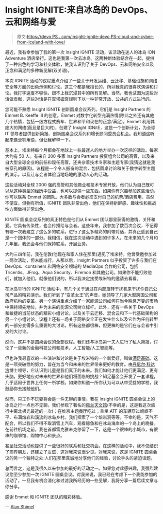 # Insight IGNITE:来自冰岛的 DevOps、云和网络与爱

> 原文:[https://devo PS . com/insight-ignite-devo PS-cloud-and-cyber-from-Iceland-with-love/](https://devops.com/insight-ignite-devops-cloud-and-cyber-from-iceland-with-love/)

最近，我有幸参加了我的第一次 Insight IGNITE 活动，该活动在迷人的冰岛 ION Adventure 酒店举行。这也是我第一次去冰岛。这两种新体验结合在一起，提供了一种出色的学习和社交体验，使我认识到了关于 DevOps、云和网络安全以及正念和满足的多种新见解(双关语)。

本次 IGNITE 活动的议程重点介绍了一些关于开发运维、云迁移、基础设施和网络安全等方面的出色示例和讨论。这三个都是我擅长的，所以我真的很喜欢演讲和讨论。我打字速度不够快，跟不上我沉浸其中的所有见解。当然，我也试图为这些对话做贡献，这些对话是在查塔姆宫规则下以一种非常开放、公共的方式进行的。

您可能不熟悉 Insight IGNITE 创新圆桌会议系列。它们是 Insight Partners 的 Emmet B. Keeffe III 的创意。Emmet 对数字化转型充满热情(除此之外还有其他几个热情，包括一级方程式赛车、世界和平和现在的正念/满足)。Emmet 利用其庞大的网络(而且是巨大的)，创建了 Insight IGNitE，这是一个创新计划，为全球 IT 领导者提供创新简报、创新圆桌会议系列和增长顾问委员会机会。我知道这听起来像营销用语，但让我解释一下。

基本上，埃米特每个月都会在地球上一些最迷人的地方举办一次这样的活动。每家大约有 50 人。有来自 200 多家 Insight Partners 投资组合公司的高管，以及来自大型全球企业的前任和现任高管，还夹杂着技术专家和主题专家(我猜这就是我被穿孔的原因)。议程是一个令人振奋的混合，包括圆桌讨论和关于数字转型主题的演示，以及让与会者体验当地场地的激动人心的活动。

这些活动对全球 2000 强的高管和其他商业和技术专家开放，他们认为自己既可以从这种类型的经历中受益，也可以提供一些东西。如果你有兴趣参加这些活动，你可以联系 Emmet 的团队。大多数与会者必须支付自己的机票/酒店费用。虽然不便宜，但物有所值，IGNITE 团队非常出色，他们在保持新鲜感、趣味性和挑战性方面做得非常出色。

IGNITE 圆桌会议系列的真正特色是他们从 Emmet 团队那里获得的激情、关怀和爱。它具有传染性，也会传播给与会者。这些年来，我参加了数百次会议，不记得有哪一次我建立了这么多的联系，进行了这么多精彩的附带对话，并真正感到自己是一个团体的一部分。我相信，我在这次活动中遇到的许多人，在未来的几个月和几年里，我还会与他们保持联系，开展业务。

大约三四年前，我在伦敦(他现在和家人住在那里)遇见了埃米特，他曾受邀参加过一两次活动，但未能成行。从那以后，Insight Partners 似乎投资了许多与我们在 DevOps、containers 和网络安全领域的 MediaOps 合作的公司，包括 Tricentis、JFrog、Aqua Security、Firemon 和其他公司。如果你不能打败他们，就加入他们，就像他们说的，所以我决定接受埃米特的邀请去看看。

在冰岛举行的 IGNITE 活动中，有几个关于通过在内部旋转干扰机来干扰你自己公司产品的精彩演示。我们听到了“变革女王”的声音，她领导了几家大型跨国公司和政府机构的变革。另一个演讲重点介绍了一家能源公司如何在当今瞬息万变的市场中保持领先地位，并为未来的能源公司树立标杆。此外，还有一些关于 DevOps 和敏捷的当前状态的精彩小组讨论，以及关于云迁移、混合云和下一代基础架构的另一个小组讨论。议程上还有一场关于网络安全正在发生什么以及它作为任何转型的一部分变得多么重要的大讨论。所有这些都很棒，但更棒的是它们在与会者中引发的大讨论。

然而，这并不是圆桌会议的全部议程。我们还与冰岛第一夫人进行了私人简报，讨论了一些新的金融科技公司和技术，人工智能/人工智能等。

但也许我最喜欢的一些演讲和讨论是关于埃米特的一个新爱好，叫做[满足基础](https://contentment.org/)。这是一项突破性的努力，旨在为当今和未来的世界带来更好的教育。由[丹尼尔·科达洛](https://contentment.org/team/Daniel)博士领导，它认识到儿童是我们真正的未来。我们如何才能让他们更满足、更有头脑，更好地应对未来的世界和他们将面临的挑战？知足基金会开发了一套课程，几乎适用于世界上任何一所学校。如果你知道一所你认为可以从中受益的学校，我鼓励你去接触他们。

然而，只工作不玩耍将会是一件无聊的事情。我在 Insight IGNITE 圆桌会议上的冰岛之行一点也不无聊。我们参观了著名的[佩兰天文馆](https://perlan.is/planetarium/)(不幸的是，这是我这次旅行中离北极光最近的一次)；在维京主题餐厅吃过；乘坐 ATF 的车辆穿过崎岖不平、布满熔岩和溪流的冰岛乡村。我们探索了一个熔岩洞等等。不幸的是，天气不配合，所以我们不得不取消雪上汽车，观看鲸鱼和在冰岛海岸的一个岛上的晚餐。在前往机场之前，我在首都雷克雅未克停留了一下，这是一个很棒的小城市，有很棒的咖啡馆、购物中心和景点。

甚至社交活动也提供了一些很好的联系和社交机会。在这样的活动中，我不仅结识了商界朋友，还建立了友谊，这对我来说很少见。对我来说，这是 IGNITE 圆桌会议的另一个独特之处:人们在那里真诚地分享他们的经验，讨论手头的紧迫话题。

总而言之，这是我很久以来参加的最好的活动之一。如果您对此感兴趣，我强烈建议您至少参加一次 IGNITE 圆桌会议。对我来说，我已经在考虑下一个我能参加的活动了。一旦我有机会消化和过滤我所经历的一些见解，我将分享一篇后续文章与你分享。

感谢 Emmet 和 IGNITE 团队的精彩体验。

— [Alan Shimel](https://devops.com/author/ashimmy/)